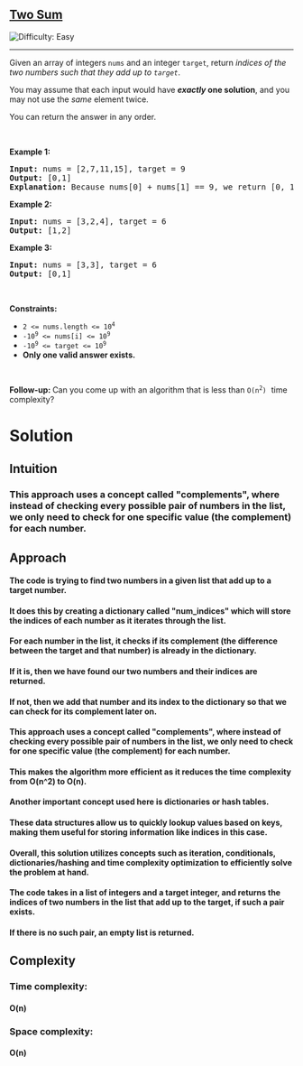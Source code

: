 <h2><a href="https://leetcode.com/problems/two-sum">Two Sum</a></h2> <img src='https://img.shields.io/badge/Difficulty-Easy-brightgreen' alt='Difficulty: Easy' /><hr><p>Given an array of integers <code>nums</code>&nbsp;and an integer <code>target</code>, return <em>indices of the two numbers such that they add up to <code>target</code></em>.</p>

<p>You may assume that each input would have <strong><em>exactly</em> one solution</strong>, and you may not use the <em>same</em> element twice.</p>

<p>You can return the answer in any order.</p>

<p>&nbsp;</p>
<p><strong class="example">Example 1:</strong></p>

<pre>
<strong>Input:</strong> nums = [2,7,11,15], target = 9
<strong>Output:</strong> [0,1]
<strong>Explanation:</strong> Because nums[0] + nums[1] == 9, we return [0, 1].
</pre>

<p><strong class="example">Example 2:</strong></p>

<pre>
<strong>Input:</strong> nums = [3,2,4], target = 6
<strong>Output:</strong> [1,2]
</pre>

<p><strong class="example">Example 3:</strong></p>

<pre>
<strong>Input:</strong> nums = [3,3], target = 6
<strong>Output:</strong> [0,1]
</pre>

<p>&nbsp;</p>
<p><strong>Constraints:</strong></p>

<ul>
	<li><code>2 &lt;= nums.length &lt;= 10<sup>4</sup></code></li>
	<li><code>-10<sup>9</sup> &lt;= nums[i] &lt;= 10<sup>9</sup></code></li>
	<li><code>-10<sup>9</sup> &lt;= target &lt;= 10<sup>9</sup></code></li>
	<li><strong>Only one valid answer exists.</strong></li>
</ul>

<p>&nbsp;</p>
<strong>Follow-up:&nbsp;</strong>Can you come up with an algorithm that is less than <code>O(n<sup>2</sup>)</code><font face="monospace">&nbsp;</font>time complexity?


# Solution
## Intuition
### This approach uses a concept called "complements", where instead of checking every possible pair of numbers in the list, we only need to check for one specific value (the complement) for each number.
## Approach
#### The code is trying to find two numbers in a given list that add up to a target number.
#### It does this by creating a dictionary called "num_indices" which will store the indices of each number as it iterates through the list.
#### For each number in the list, it checks if its complement (the difference between the target and that number) is already in the dictionary.
#### If it is, then we have found our two numbers and their indices are returned.
#### If not, then we add that number and its index to the dictionary so that we can check for its complement later on.
#### This approach uses a concept called "complements", where instead of checking every possible pair of numbers in the list, we only need to check for one specific value (the complement) for each number.
#### This makes the algorithm more efficient as it reduces the time complexity from O(n^2) to O(n).
#### Another important concept used here is dictionaries or hash tables.
#### These data structures allow us to quickly lookup values based on keys, making them useful for storing information like indices in this case.
#### Overall, this solution utilizes concepts such as iteration, conditionals, dictionaries/hashing and time complexity optimization to efficiently solve the problem at hand.
#### The code takes in a list of integers and a target integer, and returns the indices of two numbers in the list that add up to the target, if such a pair exists.
#### If there is no such pair, an empty list is returned.

## Complexity
### Time complexity:
#### O(n)

### Space complexity:
#### O(n)
